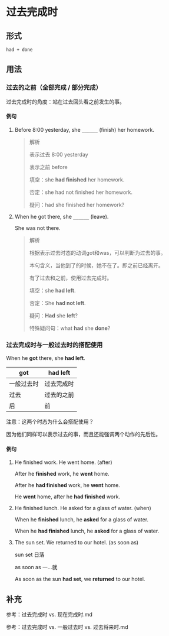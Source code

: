 # 过去完成时

## 形式

```
had + done
```



## 用法

### 过去的之前（全部完成 / 部分完成）

过去完成时的角度：站在过去回头看之前发生的事。



#### 例句

1. Before 8:00 yesterday, she `______` (finish) her homework.

   > 解析
   >
   > 表示过去 8:00 yesterday
   >
   > 表示之前 before
   >
   > 
   >
   > 填空：she **had finished** her homework.
   >
   > 否定：she had not finished her homework.
   >
   > 疑问：had she finished her homework?

   

2. When he got there, she `______` (leave).  

   She was not there.

   > 解析
   >
   > 根据表示过去时态的动词got和was，可以判断为过去的事。
   >
   > 本句含义，当他到了的时候，她不在了。即之前已经离开。
   >
   > 有了过去和之前，使用过去完成时。
   >
   > 
   >
   > 填空：she **had left**.
   >
   > 否定：She **had not left**.
   >
   > 疑问：**Had** she **left**?
   >
   > 特殊疑问句：what **had** she **done**?



### 过去完成时与一般过去时的搭配使用

When he **got** there, she **had left**.

| got        | had left   |
| ---------- | ---------- |
| 一般过去时 | 过去完成时 |
| 过去       | 过去的之前 |
| 后         | 前         |

注意：这两个时态为什么会搭配使用？

因为他们同样可以表示过去的事，而且还能强调两个动作的先后性。



#### 例句

1. He finished work. He went home. (after)

   After he **finished** work, he **went** home.

   After he **had finished** work, he **went** home.

   He **went** home, after he **had finished** work.



2. He finished lunch. He asked for a glass of water. (when)

   When he **finished** lunch, he **asked** for a glass of water.

   When he **had finished** lunch, he **asked** for a glass of water.



3. The sun set. We returned to our hotel. (as soon as)

   sun set 日落

   as soon as 一...就

   As soon as the sun **had set**, we **returned** to our hotel.



## 补充

参考：过去完成时 vs. 现在完成时.md

参考：过去完成时 vs. 一般过去时 vs. 过去将来时.md



























